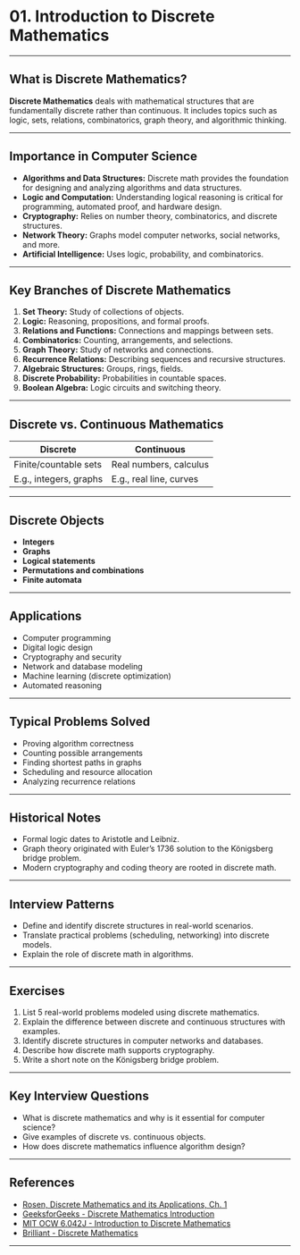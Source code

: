 # 01. Introduction to Discrete Mathematics

---

## What is Discrete Mathematics?

**Discrete Mathematics** deals with mathematical structures that are fundamentally discrete rather than continuous. It includes topics such as logic, sets, relations, combinatorics, graph theory, and algorithmic thinking.

---

## Importance in Computer Science

- **Algorithms and Data Structures:** Discrete math provides the foundation for designing and analyzing algorithms and data structures.
- **Logic and Computation:** Understanding logical reasoning is critical for programming, automated proof, and hardware design.
- **Cryptography:** Relies on number theory, combinatorics, and discrete structures.
- **Network Theory:** Graphs model computer networks, social networks, and more.
- **Artificial Intelligence:** Uses logic, probability, and combinatorics.

---

## Key Branches of Discrete Mathematics

1. **Set Theory:** Study of collections of objects.
2. **Logic:** Reasoning, propositions, and formal proofs.
3. **Relations and Functions:** Connections and mappings between sets.
4. **Combinatorics:** Counting, arrangements, and selections.
5. **Graph Theory:** Study of networks and connections.
6. **Recurrence Relations:** Describing sequences and recursive structures.
7. **Algebraic Structures:** Groups, rings, fields.
8. **Discrete Probability:** Probabilities in countable spaces.
9. **Boolean Algebra:** Logic circuits and switching theory.

---

## Discrete vs. Continuous Mathematics

| Discrete              | Continuous             |
|-----------------------|-----------------------|
| Finite/countable sets | Real numbers, calculus|
| E.g., integers, graphs| E.g., real line, curves|

---

## Discrete Objects

- **Integers**
- **Graphs**
- **Logical statements**
- **Permutations and combinations**
- **Finite automata**

---

## Applications

- Computer programming
- Digital logic design
- Cryptography and security
- Network and database modeling
- Machine learning (discrete optimization)
- Automated reasoning

---

## Typical Problems Solved

- Proving algorithm correctness
- Counting possible arrangements
- Finding shortest paths in graphs
- Scheduling and resource allocation
- Analyzing recurrence relations

---

## Historical Notes

- Formal logic dates to Aristotle and Leibniz.
- Graph theory originated with Euler’s 1736 solution to the Königsberg bridge problem.
- Modern cryptography and coding theory are rooted in discrete math.

---

## Interview Patterns

- Define and identify discrete structures in real-world scenarios.
- Translate practical problems (scheduling, networking) into discrete models.
- Explain the role of discrete math in algorithms.

---

## Exercises

1. List 5 real-world problems modeled using discrete mathematics.
2. Explain the difference between discrete and continuous structures with examples.
3. Identify discrete structures in computer networks and databases.
4. Describe how discrete math supports cryptography.
5. Write a short note on the Königsberg bridge problem.

---

## Key Interview Questions

- What is discrete mathematics and why is it essential for computer science?
- Give examples of discrete vs. continuous objects.
- How does discrete mathematics influence algorithm design?

---

## References

- [Rosen, Discrete Mathematics and its Applications, Ch. 1](https://www.mheducation.com/highered/product/discrete-mathematics-its-applications-rosen/M9780073383095.html)
- [GeeksforGeeks - Discrete Mathematics Introduction](https://www.geeksforgeeks.org/discrete-mathematics/)
- [MIT OCW 6.042J - Introduction to Discrete Mathematics](https://ocw.mit.edu/courses/electrical-engineering-and-computer-science/6-042j-mathematics-for-computer-science-fall-2010/)
- [Brilliant - Discrete Mathematics](https://brilliant.org/wiki/discrete-mathematics/)

---
